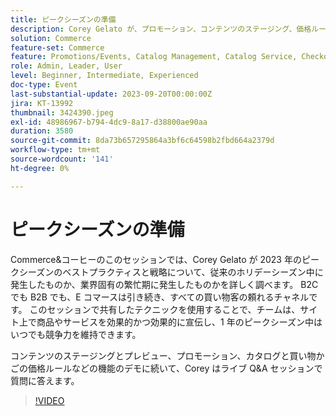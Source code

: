 ```yaml
---
title: ピークシーズンの準備
description: Corey Gelato が、プロモーション、コンテンツのステージング、価格ルールなどのピークシーズン戦略を、ライブデモやエキスパートのヒントと共に探索し、e コマースサイトが一年中競争力を維持できるようにします。
solution: Commerce
feature-set: Commerce
feature: Promotions/Events, Catalog Management, Catalog Service, Checkout, Best Practices, Price Rules
role: Admin, Leader, User
level: Beginner, Intermediate, Experienced
doc-type: Event
last-substantial-update: 2023-09-20T00:00:00Z
jira: KT-13992
thumbnail: 3424390.jpeg
exl-id: 48986967-b794-4dc9-8a17-d38800ae90aa
duration: 3580
source-git-commit: 8da73b657295864a3bf6c64598b2fbd664a2379d
workflow-type: tm+mt
source-wordcount: '141'
ht-degree: 0%

---
```


# ピークシーズンの準備

Commerce&amp;コーヒーのこのセッションでは、Corey Gelato が 2023 年のピークシーズンのベストプラクティスと戦略について、従来のホリデーシーズン中に発生したものか、業界固有の繁忙期に発生したものかを詳しく調べます。 B2C でも B2B でも、E コマースは引き続き、すべての買い物客の頼れるチャネルです。 このセッションで共有したテクニックを使用することで、チームは、サイト上で商品やサービスを効果的かつ効果的に宣伝し、1 年のピークシーズン中はいつでも競争力を維持できます。

コンテンツのステージングとプレビュー、プロモーション、カタログと買い物かごの価格ルールなどの機能のデモに続いて、Corey はライブ Q&amp;A セッションで質問に答えます。

>[!VIDEO](https://video.tv.adobe.com/v/3424390/?learn=on)
